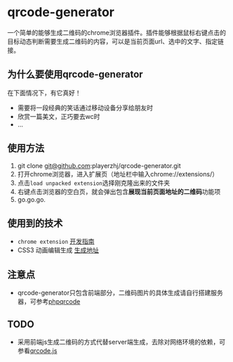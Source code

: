 # qrcode-generator

一个简单的能够生成二维码的chrome浏览器插件。插件能够根据鼠标右键点击的目标动态判断需要生成二维码的内容，可以是当前页面url、选中的文字、指定链接。

## 为什么要使用qrcode-generator

在下面情况下，有它真好！  

*  需要将一段经典的笑话通过移动设备分享给朋友时
*  欣赏一篇美文，正巧要去wc时
*  ...

## 使用方法

1. git clone git@github.com:playerzhj/qrcode-generator.git
2. 打开chrome浏览器，进入扩展页（地址栏中输入chrome://extensions/）
3. 点击`load unpacked extension`选择刚克隆出来的文件夹
4. 右键点击浏览器的空白页，就会弹出包含**展现当前页面地址的二维码**功能项
5. go.go.go.

## 使用到的技术

* `chrome extension` [开发指南](https://developer.chrome.com/extensions/index)
* CSS3 动画编辑生成 [生成地址](http://ecd.tencent.com/css3/tools.html)

## 注意点

* qrcode-generator只包含前端部分，二维码图片的具体生成请自行搭建服务器，可参考[phpqrcode](http://phpqrcode.sourceforge.net/)

## TODO

* 采用前端js生成二维码的方式代替server端生成，去除对网络环境的依赖，可参看[qrcode.js](http://davidshimjs.github.io/qrcodejs/)




